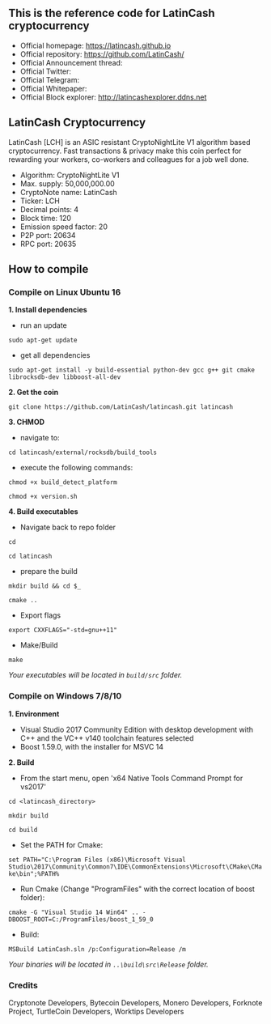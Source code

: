 ## This is the reference code for LatinCash cryptocurrency

* Official homepage: https://latincash.github.io
* Official repository: https://github.com/LatinCash/
* Official Announcement thread:
* Official Twitter:
* Official Telegram:
* Official Whitepaper:
* Official Block explorer: http://latincashexplorer.ddns.net

## LatinCash Cryptocurrency

LatinCash [LCH] is an ASIC resistant CryptoNightLite V1 algorithm based cryptocurrency. 
Fast transactions & privacy make this coin perfect for rewarding your workers, co-workers and colleagues for a job well done.

- Algorithm: CryptoNightLite V1
- Max. supply: 50,000,000.00
- CryptoNote name: LatinCash
- Ticker: LCH
- Decimal points: 4
- Block time: 120
- Emission speed factor: 20
- P2P port: 20634
- RPC port: 20635


## How to compile

### Compile on Linux Ubuntu 16

**1. Install dependencies**

- run an update

``
sudo apt-get update
``

- get all dependencies

``
sudo apt-get install -y build-essential python-dev gcc g++ git cmake librocksdb-dev libboost-all-dev
``

**2. Get the coin**

``
git clone https://github.com/LatinCash/latincash.git latincash
``

**3. CHMOD**

- navigate to:

``
cd latincash/external/rocksdb/build_tools
``

- execute the following commands:

``
chmod +x build_detect_platform
``

``
chmod +x version.sh
``

**4. Build executables**

- Navigate back to repo folder 

``
cd
``

``
cd latincash
``

- prepare the build

``
mkdir build && cd $_
``

``
cmake ..
``

- Export flags

``
export CXXFLAGS="-std=gnu++11"
``

- Make/Build

``
make
``

_Your executables will be located in `build/src` folder._


### Compile on Windows 7/8/10

**1. Environment**

- Visual Studio 2017 Community Edition with desktop development with C++ and the VC++ v140 toolchain features selected
- Boost 1.59.0, with the installer for MSVC 14

**2. Build**

- From the start menu, open 'x64 Native Tools Command Prompt for vs2017'

``
cd <latincash_directory>
``

``
mkdir build
``

``
cd build
``


-  Set the PATH for Cmake:

``
set PATH="C:\Program Files (x86)\Microsoft Visual Studio\2017\Community\Common7\IDE\CommonExtensions\Microsoft\CMake\CMake\bin";%PATH%
``

- Run Cmake (Change "ProgramFiles" with the correct location of boost folder):

``
cmake -G "Visual Studio 14 Win64" .. -DBOOST_ROOT=C:/ProgramFiles/boost_1_59_0  
``

- Build:

``
MSBuild LatinCash.sln /p:Configuration=Release /m
``

_Your binaries  will be located in `..\build\src\Release` folder._


### Credits
Cryptonote Developers, Bytecoin Developers, Monero Developers, Forknote Project, TurtleCoin Developers, Worktips Developers
